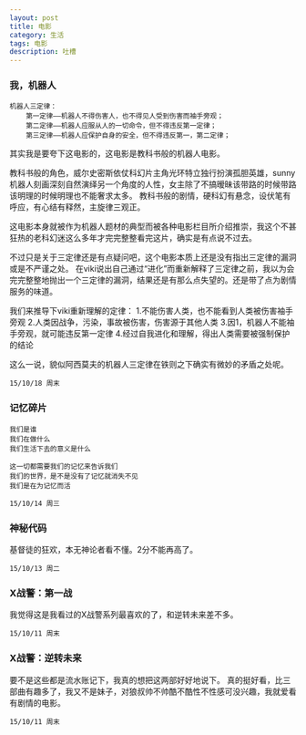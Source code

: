 ```yaml
---
layout: post
title: 电影
category: 生活
tags: 电影
description: 吐槽
---
```



### 我，机器人 

	机器人三定律：
		第一定律——机器人不得伤害人，也不得见人受到伤害而袖手旁观；
		第二定律——机器人应服从人的一切命令，但不得违反第一定律；
		第三定律——机器人应保护自身的安全，但不得违反第一，第二定律；

其实我是要夸下这电影的，这电影是教科书般的机器人电影。

教科书般的角色，威尔史密斯依仗科幻片主角光环特立独行扮演孤胆英雄，sunny机器人刻画深刻自然演绎另一个角度的人性，女主除了不搞暧昧该带路的时候带路该明理的时候明理也不能奢求太多。
教科书般的剧情，硬科幻有悬念，设伏笔有呼应，有心结有释然，主旋律三观正。

这电影本身就被作为机器人题材的典型而被各种电影栏目所介绍推崇，我这个不甚狂热的老科幻迷这么多年才完完整整看完这片，确实是有点说不过去。


不过只是关于三定律还是有点疑问吧，这个电影本质上还是没有指出三定律的漏洞或是不严谨之处。
在viki说出自己通过“进化”而重新解释了三定律之前，我以为会完完整整地抛出一个三定律的漏洞，结果还是有那么点失望的。还是带了点为剧情服务的味道。

我们来推导下viki重新理解的定律：
	1.不能伤害人类，也不能看到人类被伤害袖手旁观
	2.人类因战争，污染，事故被伤害，伤害源于其他人类
	3.因1，机器人不能袖手旁观，就可能违反第一定律
	4.经过自我进化和理解，得出人类需要被强制保护的结论

这么一说，貌似阿西莫夫的机器人三定律在铁则之下确实有微妙的矛盾之处呢。

`15/10/18 周末`

### 记忆碎片

	我们是谁
	我们在做什么
	我们生活下去的意义是什么

	这一切都需要我们的记忆来告诉我们
	我们的世界，是不是没有了记忆就消失不见
	我们是在为记忆而活

`15/10/14 周三`

### 神秘代码

基督徒的狂欢，本无神论者看不懂。2分不能再高了。

`15/10/13 周二`

### X战警：第一战

我觉得这是我看过的X战警系列最喜欢的了，和逆转未来差不多。

`15/10/11 周末`

###	X战警：逆转未来

要不是这些都是流水账记下，我真的想把这两部好好地说下。
真的挺好看，比三部曲有趣多了，我又不是妹子，对狼叔帅不帅酷不酷性不性感可没兴趣，我就爱看有剧情的电影。

`15/10/11 周末`